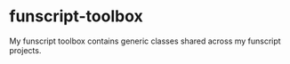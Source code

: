 # funscript-toolbox

My funscript toolbox contains generic classes shared across my funscript projects.
